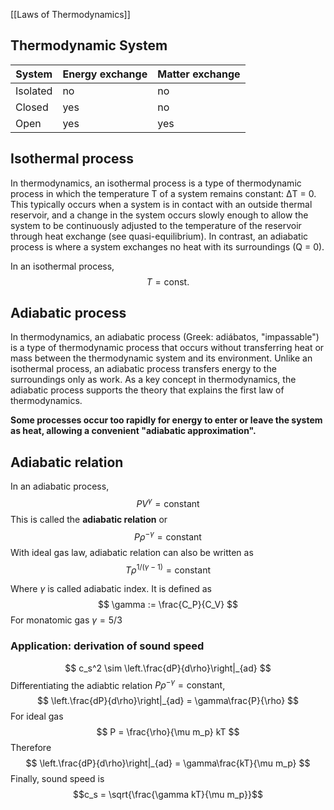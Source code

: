 [[Laws of Thermodynamics]]

## Thermodynamic System

| System | Energy exchange | Matter exchange |
|--------|-----------------|-----------------|
|Isolated|       no        |       no        |
| Closed |       yes       |       no        |
| Open   |       yes       |       yes       |


## Isothermal process
In thermodynamics, an isothermal process is a type of thermodynamic process in which the temperature T of a system remains constant: ΔT = 0. This typically occurs when a system is in contact with an outside thermal reservoir, and a change in the system occurs slowly enough to allow the system to be continuously adjusted to the temperature of the reservoir through heat exchange (see quasi-equilibrium). In contrast, an adiabatic process is where a system exchanges no heat with its surroundings (Q = 0).

In an isothermal process,
$$
T = \text{const.}
$$

## Adiabatic process
In thermodynamics, an adiabatic process (Greek: adiábatos, "impassable") is a type of thermodynamic process that occurs without transferring heat or mass between the thermodynamic system and its environment. Unlike an isothermal process, an adiabatic process transfers energy to the surroundings only as work. As a key concept in thermodynamics, the adiabatic process supports the theory that explains the first law of thermodynamics.

**Some processes occur too rapidly for energy to enter or leave the system as heat, allowing a convenient "adiabatic approximation".**


## Adiabatic relation
In an adiabatic process,
$$PV^\gamma = \text{constant}$$
This is called the **adiabatic relation**
or
$$P\rho^{-\gamma} = \text{constant}$$
With ideal gas law, adiabatic relation can also be written as
$$
T\rho^{1/(\gamma-1)} = \text{constant}
$$

Where $\gamma$ is called adiabatic index. It is defined as
$$
\gamma := \frac{C_P}{C_V}
$$
For monatomic gas $\gamma = 5/3$

### Application: derivation of sound speed
$$
c_s^2 \sim \left.\frac{dP}{d\rho}\right|_{ad}
$$
Differentiating the adiabtic relation $P\rho^{-\gamma} = \text{constant}$,
$$ \left.\frac{dP}{d\rho}\right|_{ad} = \gamma\frac{P}{\rho} $$
For ideal gas
$$ P = \frac{\rho}{\mu m_p} kT $$
Therefore
$$ \left.\frac{dP}{d\rho}\right|_{ad} = \gamma\frac{kT}{\mu m_p} $$
Finally, sound speed is
$$c_s = \sqrt{\frac{\gamma kT}{\mu m_p}}$$